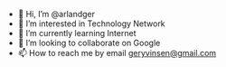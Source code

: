 - 👋 Hi, I’m @arlandger
- 👀 I’m interested in Technology Network
- 🌱 I’m currently learning Internet
- 💞️ I’m looking to collaborate on Google
- 📫 How to reach me by email geryvinsen@gmail.com

<!---
arlandger/arlandger is a ✨ special ✨ repository because its `README.md` (this file) appears on your GitHub profile.
You can click the Preview link to take a look at your changes.
--->
